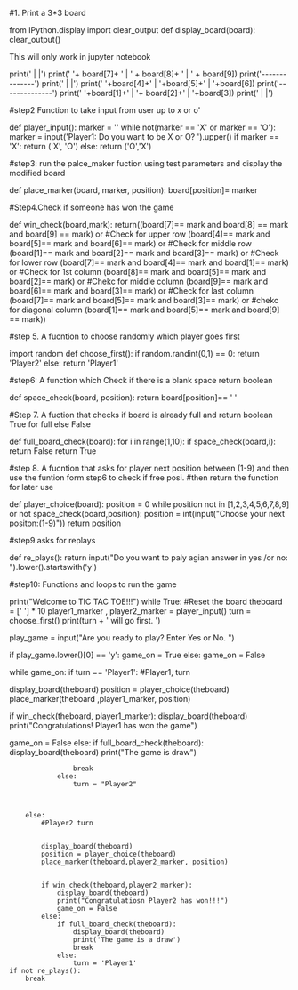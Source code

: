 
#1. Print a 3*3 board

from IPython.display import clear_output
def display_board(board):
    clear_output() 
    
   This will only work in jupyter notebook
    
   print('   |   |')
   print(' '+ board[7]+ ' | ' + board[8]+ ' | ' + board[9])
   print('--------------')
   print('   |   |')
   print(' '+board[4]+' | '+board[5]+' | '+board[6])
   print('--------------')
   print(' '+board[1]+' | '+ board[2]+' | '+board[3])
   print('   |   |')
    


#step2 Function to take input from user up to x or o'

def player_input():
    marker = ''
    while not(marker == 'X' or marker == 'O'):
        marker = input('Player1: Do you want to be X or O? ').upper()
    if marker == 'X':
            return ('X', 'O')
    else:
            return ('O','X')

#step3: run the palce_maker fuction using test parameters and display the modified board

def place_marker(board, marker, position):
    board[position]= marker
    


#Step4.Check if someone has won the game

def win_check(board,mark):
    return((board[7]== mark and board[8] == mark and board[9] == mark) or #Check for upper row
           (board[4]== mark and board[5]== mark and board[6]== mark) or #Check for middle row
           (board[1]== mark and board[2]== mark and board[3]== mark) or #Check for lower row
           (board[7]== mark and board[4]== mark and board[1]== mark) or #Check for 1st column
           (board[8]== mark and board[5]== mark and board[2]== mark) or #Chekc for middle column
           (board[9]== mark and board[6]== mark and board[3]== mark) or #Check for last column
           (board[7]== mark and board[5]== mark and board[3]== mark) or #chekc for diagonal column
           (board[1]== mark and board[5]== mark and board[9] == mark))

#step 5. A fucntion to choose randomly which player goes first

import random
def choose_first():
    if random.randint(0,1) == 0:
        return 'Player2'
    else:
        return 'Player1'
    
#step6: A function which Check if there is a blank space return boolean

def space_check(board, position):
    return board[position]== ' '

#Step 7. A fuction that checks if board is already full and return boolean True for full else False


def full_board_check(board):
    for i in range(1,10):
        if space_check(board,i):
            return False
    return True

#step 8. A fucntion that asks for player next position between (1-9) and then use the funtion form step6 to check if free posi.
#then return the function for later use


def player_choice(board):
    position = 0
    while position not in [1,2,3,4,5,6,7,8,9] or not space_check(board,position):
        position = int(input("Choose your next positon:(1-9)"))
    return position



#step9 asks for replays

def re_plays():
    return input("Do you want to paly agian answer in yes /or no: ").lower().startswith('y')

#step10: Functions and loops to run the game

print("Welcome to TIC TAC TOE!!!")
while True:
    #Reset the board
    theboard = [' '] * 10
    player1_marker , player2_marker = player_input()
    turn = choose_first()
    print(turn + ' will go first. ')
    
    
   play_game = input("Are you ready to play? Enter Yes or No. ")
    
   if play_game.lower()[0] == 'y':
        game_on = True
    else:
        game_on = False
        
        
   while game_on:
        if turn == 'Player1':
            #Player1, turn
            
            
   display_board(theboard)
        position = player_choice(theboard)
        place_marker(theboard ,player1_marker, position)
            
            
   if win_check(theboard, player1_marker):
        display_board(theboard)
        print("Congratulations! Player1 has  won the game")
            
   game_on = False
            else:
                if full_board_check(theboard):
                    display_board(theboard)
                    print("The game is draw")
                
                    break
                else:
                    turn = "Player2"
                
           
               
        else:
            #Player2 turn
            
            
            display_board(theboard)
            position = player_choice(theboard)
            place_marker(theboard,player2_marker, position)
            
            
            if win_check(theboard,player2_marker):
                display_board(theboard)
                print("Congratulatiosn Player2 has won!!!")
                game_on = False
            else:
                if full_board_check(theboard):
                    display_board(theboard)
                    print('The game is a draw')
                    break
                else:
                    turn = 'Player1'
    if not re_plays():
        break

